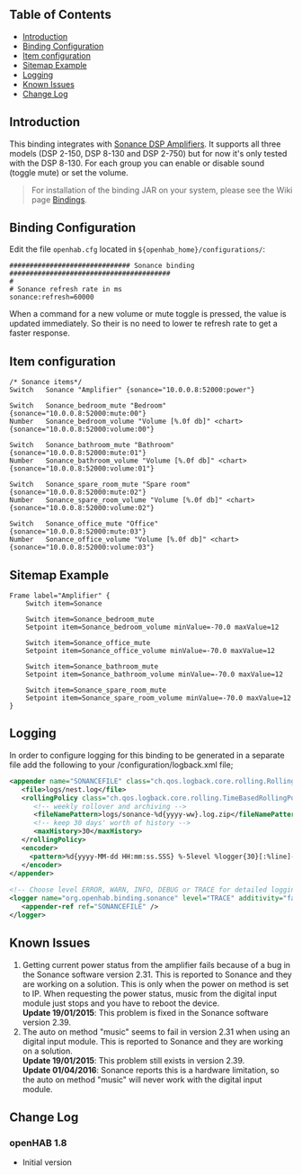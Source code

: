 ## Table of Contents

* [Introduction](#introduction)
* [Binding Configuration](#binding-configuration)
* [Item configuration](#item-configuration)
* [Sitemap Example](#sitemap-example)
* [Logging](#logging)
* [Known Issues](#known-issues)
* [Change Log](#change-log)

## Introduction

This binding integrates with [Sonance DSP Amplifiers](http://www.sonance.com/electronics/amplifiers/dsp). It supports all three models (DSP 2-150, DSP 8-130 and DSP 2-750) but for now it's only tested with the DSP 8-130.
For each group you can enable or disable sound (toggle mute) or set the volume.

>For installation of the binding JAR on your system, please see the Wiki page [Bindings](Bindings).

## Binding Configuration

Edit the file `openhab.cfg` located in `${openhab_home}/configurations/`:

    ############################## Sonance binding ########################################
    #
    # Sonance refresh rate in ms 
    sonance:refresh=60000

When a command for a new volume or mute toggle is pressed, the value is updated immediately. So their is no need to lower te refresh rate to get a faster response.

## Item configuration

```
/* Sonance items*/
Switch 	 Sonance "Amplifier" {sonance="10.0.0.8:52000:power"}

Switch 	 Sonance_bedroom_mute "Bedroom" {sonance="10.0.0.8:52000:mute:00"}
Number 	 Sonance_bedroom_volume "Volume [%.0f db]" <chart> {sonance="10.0.0.8:52000:volume:00"}

Switch 	 Sonance_bathroom_mute "Bathroom" {sonance="10.0.0.8:52000:mute:01"}
Number 	 Sonance_bathroom_volume "Volume [%.0f db]" <chart> {sonance="10.0.0.8:52000:volume:01"}

Switch 	 Sonance_spare_room_mute "Spare room" {sonance="10.0.0.8:52000:mute:02"}
Number 	 Sonance_spare_room_volume "Volume [%.0f db]" <chart> {sonance="10.0.0.8:52000:volume:02"}

Switch 	 Sonance_office_mute "Office" {sonance="10.0.0.8:52000:mute:03"}
Number 	 Sonance_office_volume "Volume [%.0f db]" <chart> {sonance="10.0.0.8:52000:volume:03"}
```

## Sitemap Example
```
Frame label="Amplifier" {
	Switch item=Sonance

	Switch item=Sonance_bedroom_mute
	Setpoint item=Sonance_bedroom_volume minValue=-70.0 maxValue=12
	
	Switch item=Sonance_office_mute
	Setpoint item=Sonance_office_volume minValue=-70.0 maxValue=12
	
	Switch item=Sonance_bathroom_mute
	Setpoint item=Sonance_bathroom_volume minValue=-70.0 maxValue=12

	Switch item=Sonance_spare_room_mute
	Setpoint item=Sonance_spare_room_volume minValue=-70.0 maxValue=12				
}			
```
## Logging

In order to configure logging for this binding to be generated in a separate file add the following to your /configuration/logback.xml file;
```xml
<appender name="SONANCEFILE" class="ch.qos.logback.core.rolling.RollingFileAppender">
   <file>logs/nest.log</file>
   <rollingPolicy class="ch.qos.logback.core.rolling.TimeBasedRollingPolicy">
      <!-- weekly rollover and archiving -->
      <fileNamePattern>logs/sonance-%d{yyyy-ww}.log.zip</fileNamePattern>
      <!-- keep 30 days' worth of history -->
      <maxHistory>30</maxHistory>
   </rollingPolicy>
   <encoder>
     <pattern>%d{yyyy-MM-dd HH:mm:ss.SSS} %-5level %logger{30}[:%line]- %msg%n%ex{5}</pattern>
   </encoder>
</appender>
    
<!-- Choose level ERROR, WARN, INFO, DEBUG or TRACE for detailed logging -->
<logger name="org.openhab.binding.sonance" level="TRACE" additivity="false">
   <appender-ref ref="SONANCEFILE" />
</logger>
```

## Known Issues

1. Getting current power status from the amplifier fails because of a bug in the Sonance software version 2.31. This is reported to Sonance and they are working on a solution. This is only when the power on method is set to IP. When requesting the power status, music from the digital input module just stops and you have to reboot the device.  
**Update 19/01/2015**: This problem is fixed in the Sonance software version 2.39.
2. The auto on method "music" seems to fail in version 2.31 when using an digital input module. This is reported to Sonance and they are working on a solution.  
**Update 19/01/2015**: This problem still exists in version 2.39.  
**Update 01/04/2016**: Sonance reports this is a hardware limitation, so the auto on method "music" will never work with the digital input module.

## Change Log
### openHAB 1.8

* Initial version